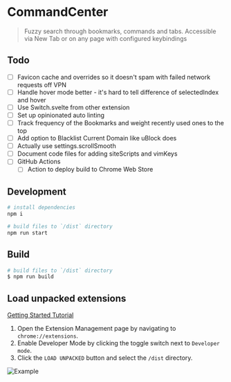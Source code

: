 # CommandCenter

> Fuzzy search through bookmarks, commands and tabs. Accessible via New Tab or on any page with configured keybindings

## Todo
- [ ] Favicon cache and overrides so it doesn't spam with failed network requests off VPN
- [ ] Handle hover mode better - it's hard to tell difference of selectedIndex and hover
- [ ] Use Switch.svelte from other extension
- [ ] Set up opinionated auto linting
- [ ] Track frequency of the Bookmarks and weight recently used ones to the top
- [ ] Add option to Blacklist Current Domain like uBlock does
- [ ] Actually use settings.scrollSmooth
- [ ] Document code files for adding siteScripts and vimKeys
- [ ] GitHub Actions
    - [ ] Action to deploy build to Chrome Web Store

## Development

```bash
# install dependencies
npm i

# build files to `/dist` directory
npm run start
```

## Build

```bash
# build files to `/dist` directory
$ npm run build
```

## Load unpacked extensions

[Getting Started Tutorial](https://developer.chrome.com/docs/extensions/mv3/getstarted/)

1. Open the Extension Management page by navigating to `chrome://extensions`.
2. Enable Developer Mode by clicking the toggle switch next to `Developer mode`.
3. Click the `LOAD UNPACKED` button and select the `/dist` directory.

![Example](https://wd.imgix.net/image/BhuKGJaIeLNPW9ehns59NfwqKxF2/vOu7iPbaapkALed96rzN.png?auto=format&w=571)
